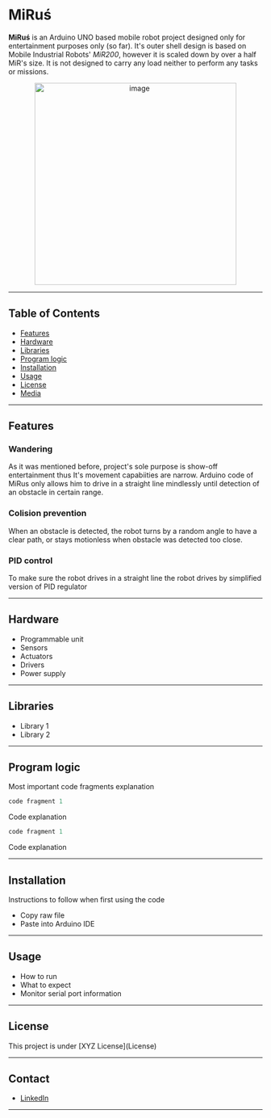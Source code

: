 # MiRuś

<p><b>MiRuś</b> is an Arduino UNO based mobile robot project designed only for entertainment purposes only (so far). It's outer shell design is based on Mobile Industrial Robots' <i>MiR200</i>, however it is scaled down by over a half MiR's size. It is not designed to carry any load neither to perform any tasks or missions.</p>

<p align="center">
  <img src="image-url-here" alt="image" width="400"/>
</p>

---

## Table of Contents

- [Features](#features)
- [Hardware](#hardware)
- [Libraries](#libraries)
- [Program logic](#program-logic)
- [Installation](#installation)
- [Usage](#usage)
- [License](#license)
- [Media](#media)

---

## Features

### Wandering

<p>As it was mentioned before, project's sole purpose is show-off entertainment thus It's movement capabiities are narrow. Arduino code of MiRus only allows him to drive in a straight line mindlessly until detection of an obstacle in certain range.</p>

### Colision prevention

<p>When an obstacle is detected, the robot turns by a random angle to have a clear path, or stays motionless when obstacle was detected too close.</p>

### PID control

<p>To make sure the robot drives in a straight line the robot drives by simplified version of PID regulator</p>

---

## Hardware

- Programmable unit
- Sensors
- Actuators
- Drivers
- Power supply

---

## Libraries

- Library 1
- Library 2

---

## Program logic

<p>Most important code fragments explanation</p>

```cpp
code fragment 1
```
<p>Code explanation</p>

```python
code fragment 1
```
<p>Code explanation</p>

---

## Installation

<p>Instructions to follow when first using the code</p>

- Copy raw file
- Paste into Arduino IDE

---

## Usage

- How to run
- What to expect
- Monitor serial port information

---

## License

<p>This project is under [XYZ License](License)</p>

---

## Contact

- [LinkedIn](https://www.linkedin.com/in/micha%C5%82-w%C3%B3jcik-562213266/)

---
